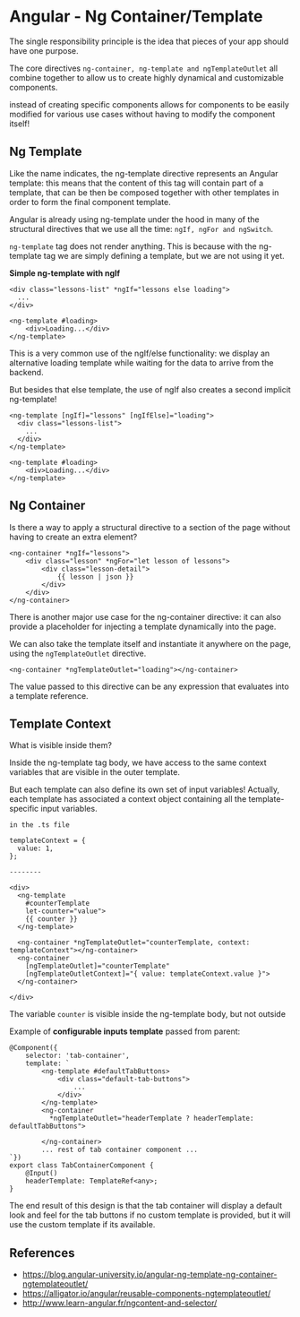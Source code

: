 # Angular - Ng Container/Template

The single responsibility principle is the idea that pieces of your app should have one purpose.

The core directives `ng-container, ng-template and ngTemplateOutlet` all combine together to allow us to create highly dynamical and customizable components.

instead of creating specific components allows for components to be easily modified for various use cases without having to modify the component itself!

## Ng Template

Like the name indicates, the ng-template directive represents an Angular template: this means that the content of this tag will contain part of a template, that can be then be composed together with other templates in order to form the final component template.

Angular is already using ng-template under the hood in many of the structural directives that we use all the time: `ngIf, ngFor and ngSwitch`.


`ng-template` tag does not render anything. This is because with the ng-template tag we are simply defining a template, but we are not using it yet.

**Simple ng-template with ngIf**

```
<div class="lessons-list" *ngIf="lessons else loading">
  ... 
</div>

<ng-template #loading>
    <div>Loading...</div>
</ng-template>
```

This is a very common use of the ngIf/else functionality: we display an alternative loading template while waiting for the data to arrive from the backend.

But besides that else template, the use of ngIf also creates a second implicit ng-template!

```
<ng-template [ngIf]="lessons" [ngIfElse]="loading">
  <div class="lessons-list">
    ...
  </div>
</ng-template>

<ng-template #loading>
    <div>Loading...</div>
</ng-template>
```

## Ng Container

Is there a way to apply a structural directive to a section of the page without having to create an extra element?

```
<ng-container *ngIf="lessons">
    <div class="lesson" *ngFor="let lesson of lessons">
        <div class="lesson-detail">
            {{ lesson | json }}
        </div>
    </div>
</ng-container>
```

There is another major use case for the ng-container directive: it can also provide a placeholder for injecting a template dynamically into the page.

We can also take the template itself and instantiate it anywhere on the page, using the `ngTemplateOutlet` directive.

`<ng-container *ngTemplateOutlet="loading"></ng-container>`

The value passed to this directive can be any expression that evaluates into a template reference.

## Template Context

What is visible inside them?

Inside the ng-template tag body, we have access to the same context variables that are visible in the outer template.

But each template can also define its own set of input variables! Actually, each template has associated a context object containing all the template-specific input variables.

```
in the .ts file

templateContext = {
  value: 1,
};

--------

<div>
  <ng-template
    #counterTemplate
    let-counter="value">
    {{ counter }}
  </ng-template>

  <ng-container *ngTemplateOutlet="counterTemplate, context: templateContext"></ng-container>
  <ng-container
    [ngTemplateOutlet]="counterTemplate"
    [ngTemplateOutletContext]="{ value: templateContext.value }">
  </ng-container>

</div>
```

The variable `counter` is visible inside the ng-template body, but not outside

Example of **configurable inputs template** passed from parent:

```
@Component({
    selector: 'tab-container',
    template: `
		<ng-template #defaultTabButtons>
		    <div class="default-tab-buttons">
		        ...
		    </div>
		</ng-template>
		<ng-container 
		  *ngTemplateOutlet="headerTemplate ? headerTemplate: defaultTabButtons">
    
		</ng-container>
		... rest of tab container component ...
`})
export class TabContainerComponent {
    @Input()
    headerTemplate: TemplateRef<any>;
}

```

The end result of this design is that the tab container will display a default look and feel for the tab buttons if no custom template is provided, but it will use the custom template if its available.


## References

- https://blog.angular-university.io/angular-ng-template-ng-container-ngtemplateoutlet/
- https://alligator.io/angular/reusable-components-ngtemplateoutlet/
- http://www.learn-angular.fr/ngcontent-and-selector/
